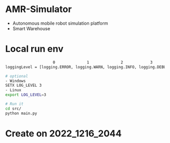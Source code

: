 # AMR-Simulator
- Autonomous mobile robot simulation platform
- Smart Warehouse

# Local run env
```sh
                     0              1              2            3
loggingLevel = [logging.ERROR, logging.WARN, logging.INFO, logging.DEBUG]

# optional
- Windows
SETX LOG_LEVEL 3
- Linux
export LOG_LEVEL=3

# Run it
cd src/
python main.py

```
# Create on 2022_1216_2044

